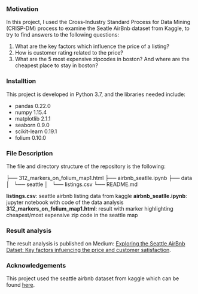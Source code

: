 
### Motivation
In this project, I used the Cross-Industry Standard Process for Data Mining (CRISP-DM) process to examine the Seatle AirBnb dataset from Kaggle, to try to find answers to the following questions:

1. What are the key factors which influence the price of a listing?
2. How is customer rating related to the price?
3. What are the 5 most expensive zipcodes in boston? And where are the cheapest place to stay in boston? 



### Installtion
This project is developed in Python 3.7, and the libraries needed include:
- pandas 0.22.0
- numpy 1.15.4
- matplotlib 2.1.1
- seaborn 0.9.0
- scikit-learn 0.19.1
- folium 0.10.0

### File Description
The file and directory structure of the repository is the following:

├── 312_markers_on_folium_map1.html
├── airbnb_seatlle.ipynb
├── data
│   └── seattle
│       └── listings.csv
└── README.md

**listings.csv**: seattle airbnb listing data from kaggle
**airbnb_seatlle.ipynb**: jupyter notebook with code of the data analysis
**312_markers_on_folium_map1.html**: result with marker highlighting cheapest/most expensive zip code in the seattle map

### Result analysis
The result analysis is published on Medium: [Exploring the Seattle AirBnb Datset: Key factors infuencing the price and customer satisfaction](https://medium.com/@anjaseverin19/d5da52747f32).


### Acknowledgements
This project used the seattle airbnb dataset from kaggle which can be found [here](https://www.kaggle.com/airbnb/seattle). 


